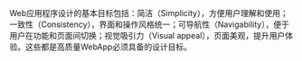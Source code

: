 Web应用程序设计的基本目标包括：简洁（Simplicity），方便用户理解和使用；一致性（Consistency），界面和操作风格统一；可导航性（Navigability），便于用户在功能和页面间切换；视觉吸引力（Visual appeal），页面美观，提升用户体验。这些都是高质量WebApp必须具备的设计目标。